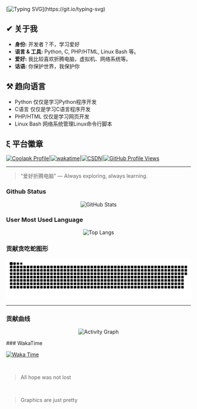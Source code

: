 [![Typing SVG](https://readme-typing-svg.demolab.com?font=Fira+Code&pause=1000&vCenter=true&width=435&lines=qωq，亻尔女子，我是huidoudour;一个好学者，爱好浏览代码.;同时是热于贡献的学习者.)](https://git.io/typing-svg)


## ✔ 关于我  
- **身份:** 开发者？不，学习爱好
- **语言 & 工具:** Python, C, PHP/HTML, Linux Bash 等。
- **爱好:** 我比较喜欢折腾电脑，虚拟机、网络系统等。
- **话语:** 你保护世界，我保护你

## ⚒ 趋向语言 
- Python 仅仅是学习Python程序开发
- C语言 仅仅是学习C语言程序开发
- PHP/HTML 仅仅是学习网页开发
- Linux Bash 网络系统管理Linux命令行脚本

## ξ 平台徽章
[![Coolapk Profile](https://img.shields.io/badge/Coolapk-个人主页-1E88E5.svg?logo=android&logoColor=white)](http://www.coolapk.com/u/16585996)|[![wakatime](https://wakatime.com/badge/user/9940b4cb-b281-46d5-8734-35f060179d8f.svg)](https://wakatime.com/@9940b4cb-b281-46d5-8734-35f060179d8f)|[![CSDN](https://img.shields.io/badge/CSDN-huidoudour-blue)](https://blog.csdn.net/qq_57848433)|[![GitHub Profile Views](https://komarev.com/ghpvc/?username=huidoudour&color=brightgreen&label=Guest)](https://github.com/huidoudour)

---

> “爱好折腾电脑” — Always exploring, always learning.


### Github Status
<p align="center">
  <picture>
    <source 
      srcset="https://github-readme-stats.vercel.app/api?username=huidoudour&show_icons=true&hide_border=true&bg_color=0D1117&title_color=90CAF9&text_color=64B5F6&icon_color=CE93D8"
      media="(prefers-color-scheme: dark)" />
    <source 
      srcset="https://github-readme-stats.vercel.app/api?username=huidoudour&show_icons=true&hide_border=true&bg_color=E3F2FD&title_color=0D47A1&text_color=1565C0&icon_color=8E24AA"
      media="(prefers-color-scheme: light)" />
    <img 
      src="https://github-readme-stats.vercel.app/api?username=huidoudour&show_icons=true&hide_border=true&bg_color=E3F2FD&title_color=0D47A1&text_color=1565C0&icon_color=8E24AA" 
      alt="GitHub Stats" />
  </picture>
</p>

### User Most Used Language

<p align="center">
  <picture>
    <img src="https://github-readme-stats.vercel.app/api/top-langs/?username=huidoudour&layout=compact&langs_count=8&theme=default&bg_color=E3F2FD&title_color=0D47A1&text_color=1565C0" alt="Top Langs" />
  </picture>
</p>

### 贡献贪吃蛇图形

<picture>
  <source media="(prefers-color-scheme: dark)" srcset="https://raw.githubusercontent.com/huidoudour/huidoudour/master/assets/github-contribution-grid-snake-dark.svg">
  <source media="(prefers-color-scheme: light)" srcset="https://raw.githubusercontent.com/huidoudour/huidoudour/master/assets/github-contribution-grid-snake.svg">
  <img alt="github contribution grid snake animation" src="https://raw.githubusercontent.com/huidoudour/huidoudour/master/assets/github-contribution-grid-snake.svg">
</picture>

------


### 贡献曲线
<p align="center">
  <picture>
    <source 
      srcset="https://github-readme-activity-graph.vercel.app/graph?username=huidoudour&hide_border=true&area_color=388E3C&line=66BB6A&point=81C784&color=C8E6C9&bg_color=1B1F1B"
      media="(prefers-color-scheme: dark)" />
    <source 
      srcset="https://github-readme-activity-graph.vercel.app/graph?username=huidoudour&hide_border=true&area_color=A5D6A7&line=A5D6A7&point=66BB6A&color=1B5E20&bg_color=E8F5E9"
      media="(prefers-color-scheme: light)" />
    <img 
      src="https://github-readme-activity-graph.vercel.app/graph?username=huidoudour&hide_border=true&area_color=A5D6A7&line=A5D6A7&point=66BB6A&color=1B5E20&bg_color=E8F5E9" 
      alt="Activity Graph" />
  </picture>
</p>
### WakaTime


[![Waka Time](https://img.shields.io/badge/★-Waka%20Time-blue.svg)](waka-time.md) 

<br>


>All hope was not lost

<br>

> Graphics are just pretty